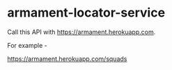 # armament-locator-service

Call this API with https://armament.herokuapp.com.

For example - 

https://armament.herokuapp.com/squads
